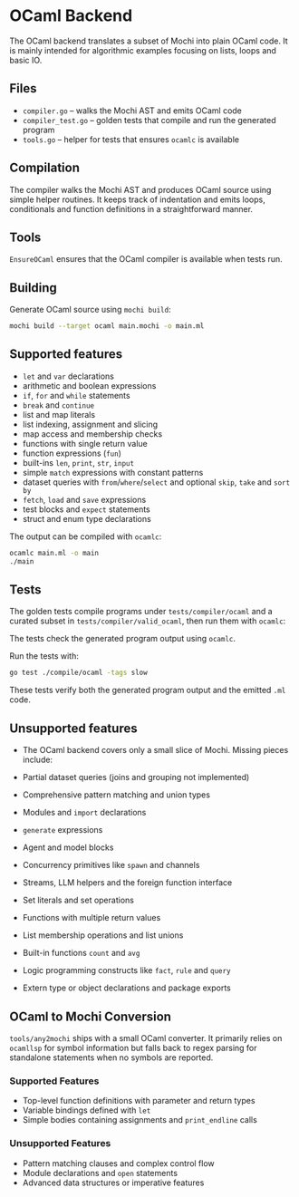 # OCaml Backend

The OCaml backend translates a subset of Mochi into plain OCaml code.  It is
mainly intended for algorithmic examples focusing on lists, loops and basic IO.

## Files

- `compiler.go` – walks the Mochi AST and emits OCaml code
- `compiler_test.go` – golden tests that compile and run the generated program
- `tools.go` – helper for tests that ensures `ocamlc` is available

## Compilation

The compiler walks the Mochi AST and produces OCaml source using simple helper routines. It keeps track of indentation and emits loops, conditionals and function definitions in a straightforward manner.

## Tools

`EnsureOCaml` ensures that the OCaml compiler is available when tests run.

## Building

Generate OCaml source using `mochi build`:

```bash
mochi build --target ocaml main.mochi -o main.ml
```

## Supported features

- `let` and `var` declarations
- arithmetic and boolean expressions
- `if`, `for` and `while` statements
- `break` and `continue`
- list and map literals
- list indexing, assignment and slicing
- map access and membership checks
- functions with single return value
- function expressions (`fun`)
- built-ins `len`, `print`, `str`, `input`
- simple `match` expressions with constant patterns
- dataset queries with `from`/`where`/`select` and optional `skip`, `take` and `sort by`
- `fetch`, `load` and `save` expressions
- test blocks and `expect` statements
- struct and enum type declarations


The output can be compiled with `ocamlc`:

```bash
ocamlc main.ml -o main
./main
```

## Tests

The golden tests compile programs under `tests/compiler/ocaml` and a curated
subset in `tests/compiler/valid_ocaml`, then run them with `ocamlc`:

The tests check the generated program output using `ocamlc`.

Run the tests with:

```bash
go test ./compile/ocaml -tags slow
```

These tests verify both the generated program output and the emitted `.ml` code.

## Unsupported features

- The OCaml backend covers only a small slice of Mochi. Missing pieces include:

 - Partial dataset queries (joins and grouping not implemented)
- Comprehensive pattern matching and union types
- Modules and `import` declarations
- `generate` expressions
- Agent and model blocks
- Concurrency primitives like `spawn` and channels
 - Streams, LLM helpers and the foreign function interface
- Set literals and set operations
- Functions with multiple return values
- List membership operations and list unions
- Built-in functions `count` and `avg`
- Logic programming constructs like `fact`, `rule` and `query`
- Extern type or object declarations and package exports

## OCaml to Mochi Conversion

`tools/any2mochi` ships with a small OCaml converter. It primarily relies on
`ocamllsp` for symbol information but falls back to regex parsing for standalone
statements when no symbols are reported.

### Supported Features

- Top-level function definitions with parameter and return types
- Variable bindings defined with `let`
- Simple bodies containing assignments and `print_endline` calls

### Unsupported Features

- Pattern matching clauses and complex control flow
- Module declarations and `open` statements
- Advanced data structures or imperative features
